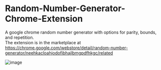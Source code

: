 # Random-Number-Generator-Chrome-Extension
A google chrome random number generator with options for parity, bounds, and repetition.<br />
The extension is in the marketplace at https://chrome.google.com/webstore/detail/random-number-generator/neehkacloahjodofibhajlbmgpdfhkgc/related<br />

![image](https://user-images.githubusercontent.com/84062739/149609543-e7300f43-3b9f-41c3-9fe8-b99c63c67a60.png)
